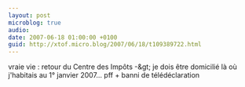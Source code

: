 ```yaml
---
layout: post
microblog: true
audio: 
date: 2007-06-18 01:00:00 +0100
guid: http://xtof.micro.blog/2007/06/18/t109389722.html
---
```

vraie vie : retour du Centre des Impôts -&amp;gt; je dois être domicilié là où j'habitais au 1° janvier 2007... pff + banni de télédéclaration
